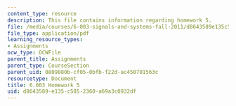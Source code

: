 ```yaml
---
content_type: resource
description: This file contains information regarding homework 5.
file: /media/courses/6-003-signals-and-systems-fall-2011/d8643589e135c5852360a69a3c0932df_MIT6_003F11_hw05.pdf
file_type: application/pdf
learning_resource_types:
- Assignments
ocw_type: OCWFile
parent_title: Assignments
parent_type: CourseSection
parent_uid: 0809880b-cf05-0bfb-f22d-ac450701563c
resourcetype: Document
title: 6.003 Homework 5
uid: d8643589-e135-c585-2360-a69a3c0932df
---
```

